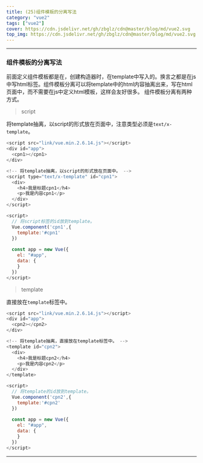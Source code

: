 ```yaml
---
title: (25)组件模板的分离写法
category: "vue2"
tags: ["vue2"]
cover: https://cdn.jsdelivr.net/gh/zbglz/cdn@master/blog/md/vue2.svg
top_img: https://cdn.jsdelivr.net/gh/zbglz/cdn@master/blog/md/vue2.svg
---
```


***

### 组件模板的分离写法

前面定义组件模板都是在，创建构造器时，在template中写入的。换言之都是在js中写html标签。组件模板分离可以将template中的html内容抽离出来，写在html页面中，而不需要在js中定义html模板，这样会友好很多。
组件模板分离有两种方式。


> script

将template抽离，以script的形式放在页面中，注意类型必须是`text/x-template`。


```js vue2
<script src="link/vue.min.2.6.14.js"></script>
<div id="app">
  <cpn1></cpn1>
</div>

<!-- 将template抽离，以script的形式放在页面中。 -->
<script type="text/x-template" id="cpn1">
  <div>
    <h4>我是标题cpn1</h4>
    <p>我是内容cpn1</p>
  </div>
</script>

<script>
  // 将script标签的id放到template。
  Vue.component('cpn1',{
    template:'#cpn1'
  })
  
  const app = new Vue({
    el: "#app",
    data: {
    }
  })
</script>
```


> template

直接放在`template`标签中。


```js vue2
<script src="link/vue.min.2.6.14.js"></script>
<div id="app">
  <cpn2></cpn2>
</div>

<!-- 将template抽离，直接放在template标签中。 -->
<template id="cpn2">
  <div>
    <h4>我是标题cpn2</h4>
    <p>我是内容cpn2</p>
  </div>
</template>

<script>
  // 将template的id放到template。
  Vue.component('cpn2',{
    template:'#cpn2'
  })
  
  const app = new Vue({
    el: "#app",
    data: {
    }
  })
</script>
```


***